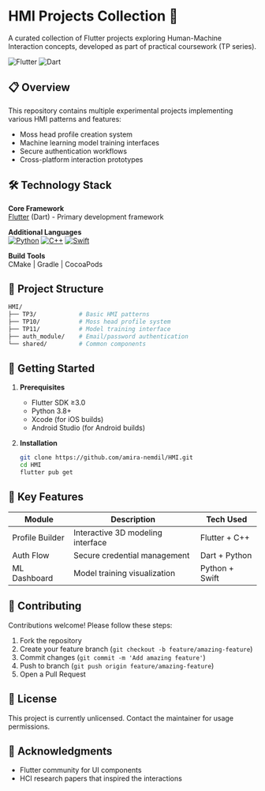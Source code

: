 # HMI Projects Collection 🚀

A curated collection of Flutter projects exploring Human-Machine Interaction concepts, developed as part of practical coursework (TP series).

![Flutter](https://img.shields.io/badge/Flutter-02569B?style=for-the-badge&logo=flutter&logoColor=white)
![Dart](https://img.shields.io/badge/Dart-0175C2?style=for-the-badge&logo=dart&logoColor=white)

## 📋 Overview
This repository contains multiple experimental projects implementing various HMI patterns and features:
- Moss head profile creation system
- Machine learning model training interfaces
- Secure authentication workflows
- Cross-platform interaction prototypes

## 🛠️ Technology Stack
**Core Framework**  
[Flutter](https://flutter.dev/) (Dart) - Primary development framework

**Additional Languages**  
[![Python](https://img.shields.io/badge/Python-3776AB?style=flat&logo=python&logoColor=white)](https://python.org)
[![C++](https://img.shields.io/badge/C++-00599C?style=flat&logo=c%2B%2B&logoColor=white)](https://isocpp.org/)
[![Swift](https://img.shields.io/badge/Swift-FA7343?style=flat&logo=swift&logoColor=white)](https://swift.org)

**Build Tools**  
CMake | Gradle | CocoaPods

## 📂 Project Structure
```bash
HMI/
├── TP3/            # Basic HMI patterns
├── TP10/           # Moss head profile system
├── TP11/           # Model training interface
├── auth_module/    # Email/password authentication
└── shared/         # Common components
```

## 🚀 Getting Started
1. **Prerequisites**
   - Flutter SDK ≥3.0
   - Python 3.8+
   - Xcode (for iOS builds)
   - Android Studio (for Android builds)

2. **Installation**
   ```bash
   git clone https://github.com/amira-nemdil/HMI.git
   cd HMI
   flutter pub get
   ```

## 🌟 Key Features
| Module          | Description                          | Tech Used        |
|-----------------|--------------------------------------|------------------|
| Profile Builder | Interactive 3D modeling interface    | Flutter + C++    |
| Auth Flow       | Secure credential management         | Dart + Python    |
| ML Dashboard    | Model training visualization         | Python + Swift   |

## 🤝 Contributing
Contributions welcome! Please follow these steps:
1. Fork the repository
2. Create your feature branch (`git checkout -b feature/amazing-feature`)
3. Commit changes (`git commit -m 'Add amazing feature'`)
4. Push to branch (`git push origin feature/amazing-feature`)
5. Open a Pull Request

## 📄 License
This project is currently unlicensed. Contact the maintainer for usage permissions.

## 🙏 Acknowledgments
- Flutter community for UI components
- HCI research papers that inspired the interactions
